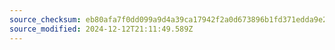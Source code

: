 ```yaml
---
source_checksum: eb80afa7f0dd099a9d4a39ca17942f2a0d673896b1fd371edda9e22efefeb397
source_modified: 2024-12-12T21:11:49.589Z
---
```


